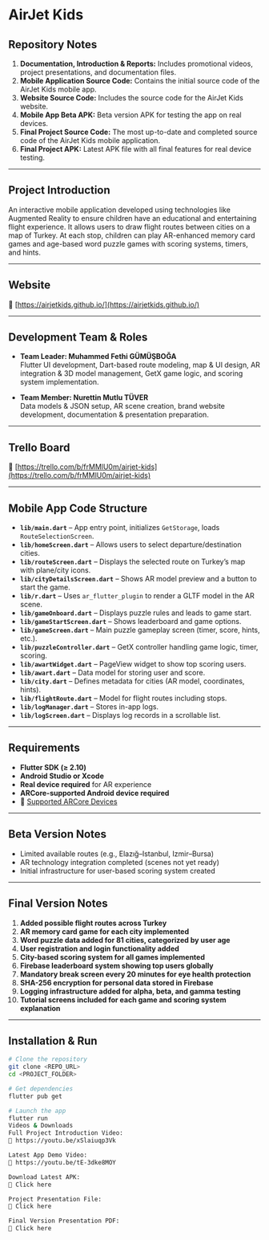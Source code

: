 # AirJet Kids

## Repository Notes

1. **Documentation, Introduction & Reports:** Includes promotional videos, project presentations, and documentation files.  
2. **Mobile Application Source Code:** Contains the initial source code of the AirJet Kids mobile app.  
3. **Website Source Code:** Includes the source code for the AirJet Kids website.  
4. **Mobile App Beta APK:** Beta version APK for testing the app on real devices.  
5. **Final Project Source Code:** The most up-to-date and completed source code of the AirJet Kids mobile application.  
6. **Final Project APK:** Latest APK file with all final features for real device testing.

---

## Project Introduction

An interactive mobile application developed using technologies like Augmented Reality to ensure children have an educational and entertaining flight experience. It allows users to draw flight routes between cities on a map of Turkey. At each stop, children can play AR-enhanced memory card games and age-based word puzzle games with scoring systems, timers, and hints.

---

## Website  
🔗 [https://airjetkids.github.io/](https://airjetkids.github.io/)

---

## Development Team & Roles

- **Team Leader: Muhammed Fethi GÜMÜŞBOĞA**  
  Flutter UI development, Dart-based route modeling, map & UI design, AR integration & 3D model management, GetX game logic, and scoring system implementation.

- **Team Member: Nurettin Mutlu TÜVER**  
  Data models & JSON setup, AR scene creation, brand website development, documentation & presentation preparation.

---

## Trello Board  
🔗 [https://trello.com/b/frMMlU0m/airjet-kids](https://trello.com/b/frMMlU0m/airjet-kids)

---

## Mobile App Code Structure

- **`lib/main.dart`** – App entry point, initializes `GetStorage`, loads `RouteSelectionScreen`.  
- **`lib/homeScreen.dart`** – Allows users to select departure/destination cities.  
- **`lib/routeScreen.dart`** – Displays the selected route on Turkey’s map with plane/city icons.  
- **`lib/cityDetailsScreen.dart`** – Shows AR model preview and a button to start the game.  
- **`lib/r.dart`** – Uses `ar_flutter_plugin` to render a GLTF model in the AR scene.  
- **`lib/gameOnboard.dart`** – Displays puzzle rules and leads to game start.  
- **`lib/gameStartScreen.dart`** – Shows leaderboard and game options.  
- **`lib/gameScreen.dart`** – Main puzzle gameplay screen (timer, score, hints, etc.).  
- **`lib/puzzleController.dart`** – GetX controller handling game logic, timer, scoring.  
- **`lib/awartWidget.dart`** – PageView widget to show top scoring users.  
- **`lib/awart.dart`** – Data model for storing user and score.  
- **`lib/city.dart`** – Defines metadata for cities (AR model, coordinates, hints).  
- **`lib/flightRoute.dart`** – Model for flight routes including stops.  
- **`lib/logManager.dart`** – Stores in-app logs.  
- **`lib/logScreen.dart`** – Displays log records in a scrollable list.

---

## Requirements

- **Flutter SDK (≥ 2.10)**  
- **Android Studio or Xcode**  
- **Real device required** for AR experience  
- **ARCore-supported Android device required**  
- 🔗 [Supported ARCore Devices](https://developers.google.com/ar/devices?hl=en)

---

## Beta Version Notes

- Limited available routes (e.g., Elazığ–Istanbul, Izmir–Bursa)  
- AR technology integration completed (scenes not yet ready)  
- Initial infrastructure for user-based scoring system created

---

## Final Version Notes

1. **Added possible flight routes across Turkey**  
2. **AR memory card game for each city implemented**  
3. **Word puzzle data added for 81 cities, categorized by user age**  
4. **User registration and login functionality added**  
5. **City-based scoring system for all games implemented**  
6. **Firebase leaderboard system showing top users globally**  
7. **Mandatory break screen every 20 minutes for eye health protection**  
8. **SHA-256 encryption for personal data stored in Firebase**  
9. **Logging infrastructure added for alpha, beta, and gamma testing**  
10. **Tutorial screens included for each game and scoring system explanation**

---

## Installation & Run

```bash
# Clone the repository
git clone <REPO_URL>
cd <PROJECT_FOLDER>

# Get dependencies
flutter pub get

# Launch the app
flutter run
Videos & Downloads
Full Project Introduction Video:
🔗 https://youtu.be/xSlaiuqp3Vk

Latest App Demo Video:
🔗 https://youtu.be/tE-3dke8MOY

Download Latest APK:
🔗 Click here

Project Presentation File:
🔗 Click here

Final Version Presentation PDF:
🔗 Click here

